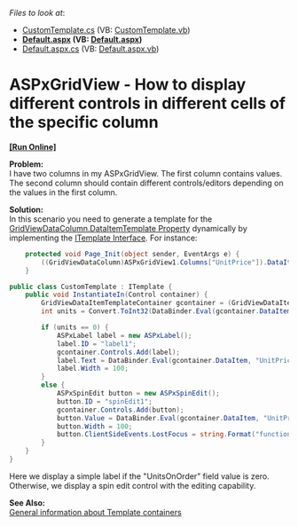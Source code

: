 <!-- default file list -->
*Files to look at*:

* [CustomTemplate.cs](./CS/WebSite/App_Code/CustomTemplate.cs) (VB: [CustomTemplate.vb](./VB/WebSite/App_Code/CustomTemplate.vb))
* **[Default.aspx](./CS/WebSite/Default.aspx) (VB: [Default.aspx](./VB/WebSite/Default.aspx))**
* [Default.aspx.cs](./CS/WebSite/Default.aspx.cs) (VB: [Default.aspx.vb](./VB/WebSite/Default.aspx.vb))
<!-- default file list end -->
# ASPxGridView - How to display different controls in different cells of the specific column
<!-- run online -->
**[[Run Online]](https://codecentral.devexpress.com/e5130/)**
<!-- run online end -->


<p><strong>Problem:</strong><br />
I have two columns in my ASPxGridView. The first column contains values. The second column should contain different controls/editors depending on the values in the first column.</p><p><strong>Solution:</strong><br />
In this scenario you need to generate a template for the <a href="http://documentation.devexpress.com/#AspNet/DevExpressWebASPxGridViewGridViewDataColumn_DataItemTemplatetopic"><u>GridViewDataColumn.DataItemTemplate Property</u></a> dynamically by implementing the <a href="http://msdn.microsoft.com/en-us/library/system.web.ui.itemplate.aspx"><u>ITemplate Interface</u></a>. For instance:<br />
</p>

```cs
    protected void Page_Init(object sender, EventArgs e) {
        ((GridViewDataColumn)ASPxGridView1.Columns["UnitPrice"]).DataItemTemplate = new CustomTemplate();
    }

```



```cs
public class CustomTemplate : ITemplate {
    public void InstantiateIn(Control container) {
        GridViewDataItemTemplateContainer gcontainer = (GridViewDataItemTemplateContainer)container;
        int units = Convert.ToInt32(DataBinder.Eval(gcontainer.DataItem, "UnitsOnOrder"));

        if (units == 0) {
            ASPxLabel label = new ASPxLabel();
            label.ID = "label1";
            gcontainer.Controls.Add(label);
            label.Text = DataBinder.Eval(gcontainer.DataItem, "UnitPrice").ToString();
            label.Width = 100;
        }
        else {
            ASPxSpinEdit button = new ASPxSpinEdit();
            button.ID = "spinEdit1";
            gcontainer.Controls.Add(button);
            button.Value = DataBinder.Eval(gcontainer.DataItem, "UnitPrice").ToString();
            button.Width = 100;
            button.ClientSideEvents.LostFocus = string.Format("function(s, e) {{ grid.PerformCallback('{0}|' + s.GetValue()); }}", gcontainer.KeyValue);
        }
    }
}

```

<p>Here we display a simple label if the "UnitsOnOrder" field value is zero. Otherwise, we display a spin edit control with the editing capability.</p><p><strong>See Also:</strong><br />
<a href="https://www.devexpress.com/Support/Center/p/KA18834">General information about Template containers</a></p>

<br/>


